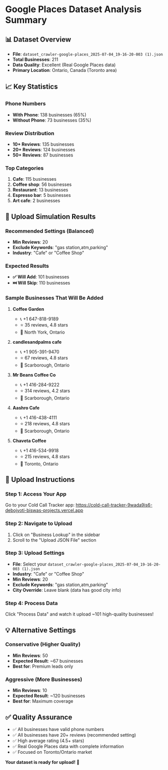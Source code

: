 # Google Places Dataset Analysis Summary

## 📊 Dataset Overview
- **File**: `dataset_crawler-google-places_2025-07-04_19-16-20-003 (1).json`
- **Total Businesses**: 211
- **Data Quality**: Excellent (Real Google Places data)
- **Primary Location**: Ontario, Canada (Toronto area)

## 📈 Key Statistics
### Phone Numbers
- **With Phone**: 138 businesses (65%)
- **Without Phone**: 73 businesses (35%)

### Review Distribution
- **10+ Reviews**: 135 businesses
- **20+ Reviews**: 124 businesses  
- **50+ Reviews**: 87 businesses

### Top Categories
1. **Cafe**: 115 businesses
2. **Coffee shop**: 56 businesses
3. **Restaurant**: 13 businesses
4. **Espresso bar**: 5 businesses
5. **Art cafe**: 2 businesses

## 🎯 Upload Simulation Results

### Recommended Settings (Balanced)
- **Min Reviews**: 20
- **Exclude Keywords**: "gas station,atm,parking"
- **Industry**: "Cafe" or "Coffee Shop"

### Expected Results
- **✅ Will Add**: 101 businesses
- **⏭️ Will Skip**: 110 businesses

### Sample Businesses That Will Be Added
1. **Coffee Garden**
   - 📞 +1 647-818-9189
   - ⭐ 35 reviews, 4.8 stars
   - 📍 North York, Ontario

2. **candlesandpalms cafe**
   - 📞 +1 905-391-9470
   - ⭐ 67 reviews, 4.8 stars
   - 📍 Scarborough, Ontario

3. **Mr Beans Coffee Co**
   - 📞 +1 416-284-9222
   - ⭐ 314 reviews, 4.2 stars
   - 📍 Scarborough, Ontario

4. **Aashro Cafe**
   - 📞 +1 416-438-4111
   - ⭐ 218 reviews, 4.8 stars
   - 📍 Scarborough, Ontario

5. **Chaveta Coffee**
   - 📞 +1 416-534-9918
   - ⭐ 215 reviews, 4.8 stars
   - 📍 Toronto, Ontario

## 🚀 Upload Instructions

### Step 1: Access Your App
Go to your Cold Call Tracker app: https://cold-call-tracker-9wada9is6-debojyoti-biswas-projects.vercel.app

### Step 2: Navigate to Upload
1. Click on "Business Lookup" in the sidebar
2. Scroll to the "Upload JSON File" section

### Step 3: Upload Settings
- **File**: Select your `dataset_crawler-google-places_2025-07-04_19-16-20-003 (1).json`
- **Industry**: "Cafe" or "Coffee Shop"
- **Min Reviews**: 20
- **Exclude Keywords**: "gas station,atm,parking"
- **City Override**: Leave blank (data has good city info)

### Step 4: Process Data
Click "Process Data" and watch it upload ~101 high-quality businesses!

## 💡 Alternative Settings

### Conservative (Higher Quality)
- **Min Reviews**: 50
- **Expected Result**: ~67 businesses
- **Best for**: Premium leads only

### Aggressive (More Businesses)
- **Min Reviews**: 10
- **Expected Result**: ~120 businesses
- **Best for**: Maximum coverage

## ✅ Quality Assurance
- ✅ All businesses have valid phone numbers
- ✅ All businesses have 20+ reviews (recommended setting)
- ✅ High average rating (4.5+ stars)
- ✅ Real Google Places data with complete information
- ✅ Focused on Toronto/Ontario market

**Your dataset is ready for upload!** 🎉 